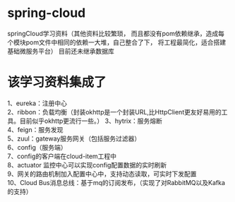 # spring-cloud
springCloud学习资料（其他资料比较繁琐，
而且都没有pom依赖继承，造成每个模块pom文件中相同的依赖一大堆，自己整合了下，
将工程最简化，适合搭建基础微服务平台）
目前还未继承数据库

# 该学习资料集成了
1、eureka：注册中心  
2、ribbon：负载均衡（封装okhttp是一个封装URL,比HttpClient更友好易用的工具。目前似乎okhttp更流行一些。）
3、hytrix：服务熔断  
4、feign：服务发现  
5、zuul：gateway服务网关（包括服务过滤器）  
6、config（服务端）    
7、config的客户端在cloud-item工程中  
8、actuator 监控中心可以实现config配置数据的实时刷新     
9、网关的路由机制加入配置中心中，支持动态读取，可实时下发配置  
10、Cloud Bus消息总线：基于mq的订阅发布，（实现了对RabbitMQ以及Kafka的支持）  


